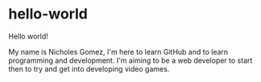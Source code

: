 # hello-world

Hello world!

My name is Nicholes Gomez, I'm here to learn GitHub and to learn programming and development.
I'm aiming to be a web developer to start then to try and get into developing video games.
